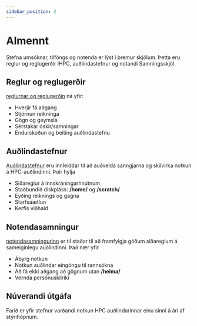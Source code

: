 ```yaml
---
sidebar_position: 2
---
```

# Almennt

Stefna umsóknar, tilföngs og notenda er lýst í þremur skjölum.
Þetta eru reglur og reglugerðir IHPC, auðlindastefnur og notandi
Samningsskjöl.

## Reglur og reglugerðir

[reglurnar og reglugerðin](./files/rulesandreg-v1-2.pdf) ná yfir:
- Hverjir fá aðgang
- Stjórnun reikninga
- Gögn og geymsla
- Sérstakar óskir/samningar
- Endurskoðun og beiting auðlindastefnu

## Auðlindastefnur

[Auðlindastefnur](./files/respol-v1-4.pdf) eru innleiddar til að auðvelda sanngjarna og skilvirka notkun á HPC-auðlindinni. Þeir hylja
- Siðareglur á innskráningarhnútnum
- Staðbundið diskpláss: **/home/** og **/scratch/**
- Eyðing reiknings og gagna
- Starfsáætlun
- Kerfis viðhald

## Notendasamningur

[notendasamningurinn](./files/useragree-v1-3.pdf) er til staðar til að framfylgja góðum siðareglum á sameiginlegu auðlindinni. Það nær yfir
- Ábyrg notkun
- Notkun auðlindar eingöngu til rannsókna
- Að fá ekki aðgang að gögnum utan **/heima/**
- Vernda persónuskilríki

## Núverandi útgáfa

Farið er yfir stefnur varðandi notkun HPC auðlindarinnar
einu sinni á ári af stýrihópnum.